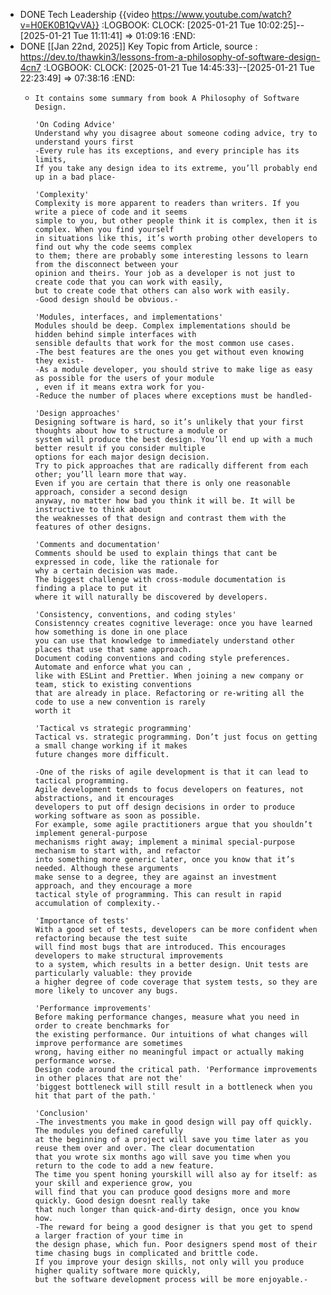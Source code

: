 - DONE Tech Leadership {{video https://www.youtube.com/watch?v=H0EK0B1QvVA}}
  :LOGBOOK:
  CLOCK: [2025-01-21 Tue 10:02:25]--[2025-01-21 Tue 11:11:41] =>  01:09:16
  :END:
- DONE [[Jan 22nd, 2025]] Key Topic from Article, source : https://dev.to/thawkin3/lessons-from-a-philosophy-of-software-design-4cn7
  :LOGBOOK:
  CLOCK: [2025-01-21 Tue 14:45:33]--[2025-01-21 Tue 22:23:49] =>  07:38:16
  :END:
	- ```apl
	  It contains some summary from book A Philosophy of Software Design.
	  
	  'On Coding Advice'
	  Understand why you disagree about someone coding advice, try to understand yours first
	  -Every rule has its exceptions, and every principle has its limits,  
	  If you take any design idea to its extreme, you’ll probably end up in a bad place-
	  
	  'Complexity'
	  Complexity is more apparent to readers than writers. If you write a piece of code and it seems 
	  simple to you, but other people think it is complex, then it is complex. When you find yourself 
	  in situations like this, it’s worth probing other developers to find out why the code seems complex 
	  to them; there are probably some interesting lessons to learn from the disconnect between your 
	  opinion and theirs. Your job as a developer is not just to create code that you can work with easily,
	  but to create code that others can also work with easily.
	  -Good design should be obvious.-
	  
	  'Modules, interfaces, and implementations'
	  Modules should be deep. Complex implementations should be hidden behind simple interfaces with 
	  sensible defaults that work for the most common use cases.
	  -The best features are the ones you get without even knowing they exist-
	  -As a module developer, you should strive to make lige as easy as possible for the users of your module
	  , even if it means extra work for you-
	  -Reduce the number of places where exceptions must be handled-
	  
	  'Design approaches'
	  Designing software is hard, so it’s unlikely that your first thoughts about how to structure a module or 
	  system will produce the best design. You’ll end up with a much better result if you consider multiple 
	  options for each major design decision.
	  Try to pick approaches that are radically different from each other; you’ll learn more that way. 
	  Even if you are certain that there is only one reasonable approach, consider a second design 
	  anyway, no matter how bad you think it will be. It will be instructive to think about 
	  the weaknesses of that design and contrast them with the features of other designs.
	  
	  'Comments and documentation'
	  Comments should be used to explain things that cant be expressed in code, like the rationale for 
	  why a certain decision was made.
	  The biggest challenge with cross-module documentation is finding a place to put it
	  where it will naturally be discovered by developers.
	  
	  'Consistency, conventions, and coding styles'
	  Consistenncy creates cognitive leverage: once you have learned how something is done in one place
	  you can use that knowledge to immediately understand other places that use that same approach.
	  Document coding conventions and coding style preferences. Automate and enforce what you can ,
	  like with ESLint and Prettier. When joining a new company or team, stick to existing conventions
	  that are already in place. Refactoring or re-writing all the code to use a new convention is rarely
	  worth it
	  
	  'Tactical vs strategic programming'
	  Tactical vs. strategic programming. Don’t just focus on getting a small change working if it makes 
	  future changes more difficult.
	  
	  -One of the risks of agile development is that it can lead to tactical programming. 
	  Agile development tends to focus developers on features, not abstractions, and it encourages 
	  developers to put off design decisions in order to produce working software as soon as possible. 
	  For example, some agile practitioners argue that you shouldn’t implement general-purpose 
	  mechanisms right away; implement a minimal special-purpose mechanism to start with, and refactor 
	  into something more generic later, once you know that it’s needed. Although these arguments 
	  make sense to a degree, they are against an investment approach, and they encourage a more 
	  tactical style of programming. This can result in rapid accumulation of complexity.-
	  
	  'Importance of tests'
	  With a good set of tests, developers can be more confident when refactoring because the test suite
	  will find most bugs that are introduced. This encourages developers to make structural improvements
	  to a system, which results in a better design. Unit tests are particularly valuable: they provide
	  a higher degree of code coverage that system tests, so they are more likely to uncover any bugs.
	  
	  'Performance improvements'
	  Before making performance changes, measure what you need in order to create benchmarks for 
	  the existing performance. Our intuitions of what changes will improve performance are sometimes 
	  wrong, having either no meaningful impact or actually making performance worse.
	  Design code around the critical path. 'Performance improvements in other places that are not the'
	  'biggest bottleneck will still result in a bottleneck when you hit that part of the path.'
	  
	  'Conclusion'
	  -The investments you make in good design will pay off quickly. The modules you defined carefully
	  at the beginning of a project will save you time later as you reuse them over and over. The clear documentation
	  that you wrote six months ago will save you time when you return to the code to add a new feature. 
	  The time you spent honing yourskill will also ay for itself: as your skill and experience grow, you
	  will find that you can produce good designs more and more quickly. Good design doesnt really take 
	  that nuch longer than quick-and-dirty design, once you know how.
	  -The reward for being a good designer is that you get to spend a larger fraction of your time in
	  the design phase, which fun. Poor designers spend most of their time chasing bugs in complicated and brittle code.
	  If you improve your design skills, not only will you produce higher quality software more quickly,
	  but the software development process will be more enjoyable.-
	  ```